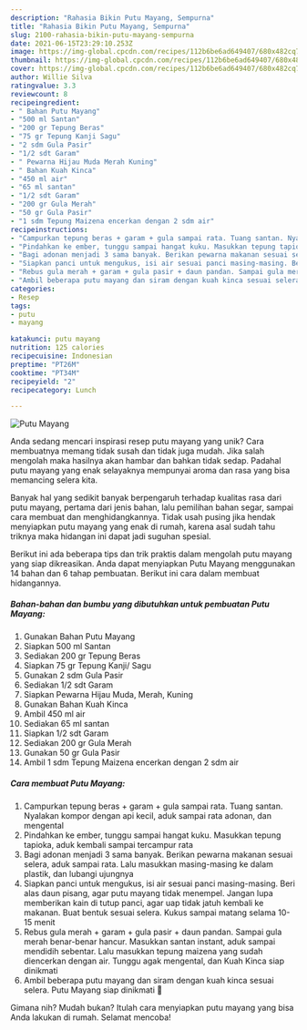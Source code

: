 ```yaml
---
description: "Rahasia Bikin Putu Mayang, Sempurna"
title: "Rahasia Bikin Putu Mayang, Sempurna"
slug: 2100-rahasia-bikin-putu-mayang-sempurna
date: 2021-06-15T23:29:10.253Z
image: https://img-global.cpcdn.com/recipes/112b6be6ad649407/680x482cq70/putu-mayang-foto-resep-utama.jpg
thumbnail: https://img-global.cpcdn.com/recipes/112b6be6ad649407/680x482cq70/putu-mayang-foto-resep-utama.jpg
cover: https://img-global.cpcdn.com/recipes/112b6be6ad649407/680x482cq70/putu-mayang-foto-resep-utama.jpg
author: Willie Silva
ratingvalue: 3.3
reviewcount: 8
recipeingredient:
- " Bahan Putu Mayang"
- "500 ml Santan"
- "200 gr Tepung Beras"
- "75 gr Tepung Kanji Sagu"
- "2 sdm Gula Pasir"
- "1/2 sdt Garam"
- " Pewarna Hijau Muda Merah Kuning"
- " Bahan Kuah Kinca"
- "450 ml air"
- "65 ml santan"
- "1/2 sdt Garam"
- "200 gr Gula Merah"
- "50 gr Gula Pasir"
- "1 sdm Tepung Maizena encerkan dengan 2 sdm air"
recipeinstructions:
- "Campurkan tepung beras + garam + gula sampai rata. Tuang santan. Nyalakan kompor dengan api kecil, aduk sampai rata adonan, dan mengental"
- "Pindahkan ke ember, tunggu sampai hangat kuku. Masukkan tepung tapioka, aduk kembali sampai tercampur rata"
- "Bagi adonan menjadi 3 sama banyak. Berikan pewarna makanan sesuai selera, aduk sampai rata. Lalu masukkan masing-masing ke dalam plastik, dan lubangi ujungnya"
- "Siapkan panci untuk mengukus, isi air sesuai panci masing-masing. Beri alas daun pisang, agar putu mayang tidak menempel. Jangan lupa memberikan kain di tutup panci, agar uap tidak jatuh kembali ke makanan. Buat bentuk sesuai selera. Kukus sampai matang selama 10-15 menit"
- "Rebus gula merah + garam + gula pasir + daun pandan. Sampai gula merah benar-benar hancur. Masukkan santan instant, aduk sampai mendidih sebentar. Lalu masukkan tepung maizena yang sudah diencerkan dengan air. Tunggu agak mengental, dan Kuah Kinca siap dinikmati"
- "Ambil beberapa putu mayang dan siram dengan kuah kinca sesuai selera. Putu Mayang siap dinikmati 🧡"
categories:
- Resep
tags:
- putu
- mayang

katakunci: putu mayang 
nutrition: 125 calories
recipecuisine: Indonesian
preptime: "PT26M"
cooktime: "PT34M"
recipeyield: "2"
recipecategory: Lunch

---
```



![Putu Mayang](https://img-global.cpcdn.com/recipes/112b6be6ad649407/680x482cq70/putu-mayang-foto-resep-utama.jpg)

Anda sedang mencari inspirasi resep putu mayang yang unik? Cara membuatnya memang tidak susah dan tidak juga mudah. Jika salah mengolah maka hasilnya akan hambar dan bahkan tidak sedap. Padahal putu mayang yang enak selayaknya mempunyai aroma dan rasa yang bisa memancing selera kita.

Banyak hal yang sedikit banyak berpengaruh terhadap kualitas rasa dari putu mayang, pertama dari jenis bahan, lalu pemilihan bahan segar, sampai cara membuat dan menghidangkannya. Tidak usah pusing jika hendak menyiapkan putu mayang yang enak di rumah, karena asal sudah tahu triknya maka hidangan ini dapat jadi suguhan spesial.




Berikut ini ada beberapa tips dan trik praktis dalam mengolah putu mayang yang siap dikreasikan. Anda dapat menyiapkan Putu Mayang menggunakan 14 bahan dan 6 tahap pembuatan. Berikut ini cara dalam membuat hidangannya.

<!--inarticleads1-->

##### Bahan-bahan dan bumbu yang dibutuhkan untuk pembuatan Putu Mayang:

1. Gunakan  Bahan Putu Mayang
1. Siapkan 500 ml Santan
1. Sediakan 200 gr Tepung Beras
1. Siapkan 75 gr Tepung Kanji/ Sagu
1. Gunakan 2 sdm Gula Pasir
1. Sediakan 1/2 sdt Garam
1. Siapkan  Pewarna Hijau Muda, Merah, Kuning
1. Gunakan  Bahan Kuah Kinca
1. Ambil 450 ml air
1. Sediakan 65 ml santan
1. Siapkan 1/2 sdt Garam
1. Sediakan 200 gr Gula Merah
1. Gunakan 50 gr Gula Pasir
1. Ambil 1 sdm Tepung Maizena encerkan dengan 2 sdm air




<!--inarticleads2-->

##### Cara membuat Putu Mayang:

1. Campurkan tepung beras + garam + gula sampai rata. Tuang santan. Nyalakan kompor dengan api kecil, aduk sampai rata adonan, dan mengental
1. Pindahkan ke ember, tunggu sampai hangat kuku. Masukkan tepung tapioka, aduk kembali sampai tercampur rata
1. Bagi adonan menjadi 3 sama banyak. Berikan pewarna makanan sesuai selera, aduk sampai rata. Lalu masukkan masing-masing ke dalam plastik, dan lubangi ujungnya
1. Siapkan panci untuk mengukus, isi air sesuai panci masing-masing. Beri alas daun pisang, agar putu mayang tidak menempel. Jangan lupa memberikan kain di tutup panci, agar uap tidak jatuh kembali ke makanan. Buat bentuk sesuai selera. Kukus sampai matang selama 10-15 menit
1. Rebus gula merah + garam + gula pasir + daun pandan. Sampai gula merah benar-benar hancur. Masukkan santan instant, aduk sampai mendidih sebentar. Lalu masukkan tepung maizena yang sudah diencerkan dengan air. Tunggu agak mengental, dan Kuah Kinca siap dinikmati
1. Ambil beberapa putu mayang dan siram dengan kuah kinca sesuai selera. Putu Mayang siap dinikmati 🧡




Gimana nih? Mudah bukan? Itulah cara menyiapkan putu mayang yang bisa Anda lakukan di rumah. Selamat mencoba!
